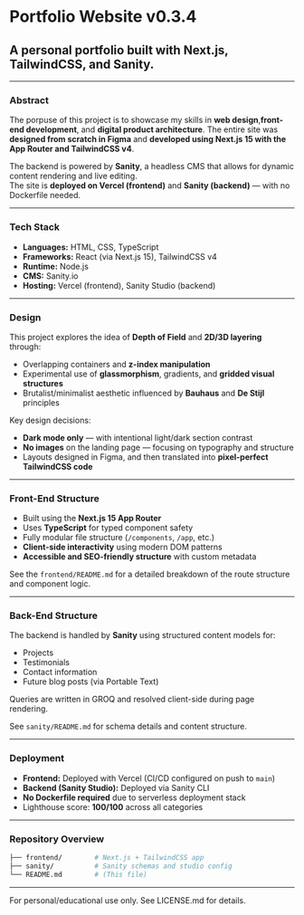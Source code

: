 #  Portfolio Website v0.3.4
## A personal portfolio built with Next.js, TailwindCSS, and Sanity.

---

### Abstract
The porpuse of this project is to showcase my skills in **web design**,**front-end development**, and **digital product architecture**. The entire site was **designed from scratch in Figma** and **developed using Next.js 15 with the App Router and TailwindCSS v4**.

The backend is powered by **Sanity**, a headless CMS that allows for dynamic content rendering and live editing.  
The site is **deployed on Vercel (frontend)** and **Sanity (backend)** — with no Dockerfile needed.

---

### Tech Stack
- **Languages:** HTML, CSS, TypeScript  
- **Frameworks:** React (via Next.js 15), TailwindCSS v4  
- **Runtime:** Node.js  
- **CMS:** Sanity.io  
- **Hosting:** Vercel (frontend), Sanity Studio (backend)

---

### Design
This project explores the idea of **Depth of Field** and **2D/3D layering** through:
- Overlapping containers and **z-index manipulation**
- Experimental use of **glassmorphism**, gradients, and **gridded visual structures**
- Brutalist/minimalist aesthetic influenced by **Bauhaus** and **De Stijl** principles

Key design decisions:
- **Dark mode only** — with intentional light/dark section contrast
- **No images** on the landing page — focusing on typography and structure
- Layouts designed in Figma, and then translated into **pixel-perfect TailwindCSS code**

---

### Front-End Structure
- Built using the **Next.js 15 App Router**
- Uses **TypeScript** for typed component safety
- Fully modular file structure (`/components`, `/app`, etc.)
- **Client-side interactivity** using modern DOM patterns
- **Accessible and SEO-friendly structure** with custom metadata

See the `frontend/README.md` for a detailed breakdown of the route structure and component logic.

---

### Back-End Structure
The backend is handled by **Sanity** using structured content models for:
- Projects
- Testimonials
- Contact information
- Future blog posts (via Portable Text)

Queries are written in GROQ and resolved client-side during page rendering.

See `sanity/README.md` for schema details and content structure.

---

### Deployment
- **Frontend:** Deployed with Vercel (CI/CD configured on push to `main`)  
- **Backend (Sanity Studio):** Deployed via Sanity CLI  
- **No Dockerfile required** due to serverless deployment stack  
- Lighthouse score: **100/100** across all categories

---

### Repository Overview

```bash
├── frontend/        # Next.js + TailwindCSS app
├── sanity/          # Sanity schemas and studio config
└── README.md        # (This file)
```

---

For personal/educational use only. See LICENSE.md for details.
